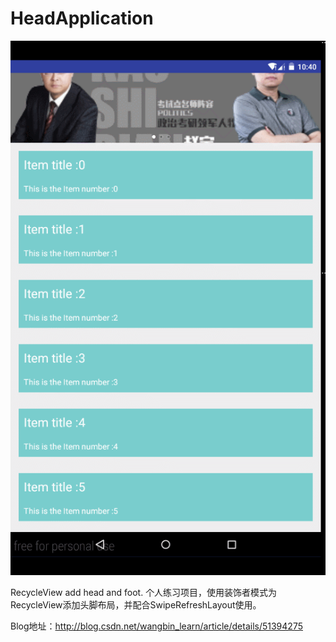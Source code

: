 # HeadApplication

![image](https://github.com/viewpager/HeadApplication/blob/master/app/src/main/res/mipmap-hdpi/GIF.gif)


RecycleView add head and foot.
个人练习项目，使用装饰者模式为RecycleView添加头脚布局，并配合SwipeRefreshLayout使用。

Blog地址：http://blog.csdn.net/wangbin_learn/article/details/51394275
